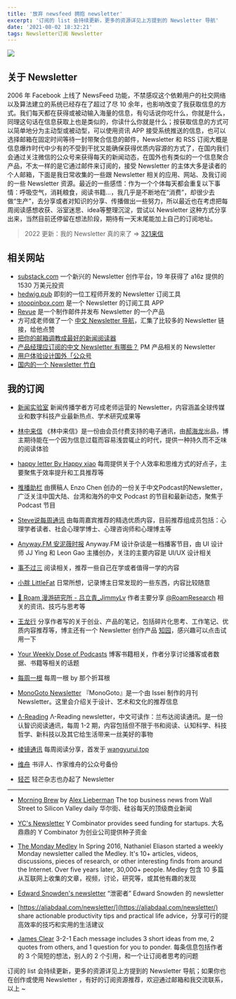 ```yaml
---
title: '放弃 newsfeed 拥抱 newsletter'
excerpt: '订阅的 list 会持续更新，更多的资源详见上方提到的 Newsletter 导航'
date: '2021-08-02 18:32:21'
tags: Newsletter订阅 Newsletter
---
```


![](https://assets.wuxinhua.com/blog/assets/newsletter/newsletter.png)

## 关于 Newsletter

2006 年 Facebook 上线了 NewsFeed 功能，不禁感叹这个依赖用户的社交网络以及算法建立的系统已经存在了超过了尽 10 余年，也影响改变了我获取信息的方式。我们每天都在获得或被动输入海量的信息，有句话说你吃什么，你就是什么，同理这句话在信息获取上也是类似的，你读什么你就是什么；按获取信息的方式可以简单地分为主动型或被动型，可以使用资讯 APP 接受系统推送的信息，也可以选择邮箱在固定时间等待一封带聚合信息的邮件，Newsletter 和 RSS 订阅大概是信息爆炸时代中少有的不受到干扰又能确保获得优质内容源的方式了，在国内我们会通过关注微信的公众号来获得每天的新闻动态，在国外也有类似的一个信息聚合产品，不太一样的是它通过邮件来订阅的，接受 Newsletter 的主体大多是读者的个人邮箱，下面是我日常收集的一些跟 Newsletter 相关的应用、网站、及我订阅的一些 Newsletter 资源。最近的一些感悟：作为一个个体每天都会重复以下事情：呼吸空气，消耗粮食，阅读书籍...，我几乎是不断地在“消费”，却很少去做“生产”，去分享或者对知识的分享、传播做出一些努力，所以最近也在考虑把每周阅读感想收获、浴室迷思、idea等整理沉淀，尝试以 Newsletter 这种方式分享出来，当然目前还停留在想法阶段，期待有一天末尾能加上自己的订阅地址。

> 2022 更新：我的 Newsletter 真的来了 => [321来信](https://321laixin.zhubai.love/)

## 相关网站

- [substack.com](https://substack.com/) 一个新兴的 Newsletter 创作平台，19 年获得了 a16z 提供的 1530 万美元投资
- [hedwig.pub](https://hedwig.pub/) 即刻的一位工程师开发的 Newsletter 订阅工具
- [stoopinbox.com](https://stoopinbox.com/) 是一个 Newsletter 的订阅工具 APP
- [Revue](https://www.getrevue.co/) 是一个制作邮件并发布 Newsletter 的一个产品
- 方可成老师做了一个 [中文 Newsletter 导航](https://www.notion.so/kfang/Newsletter-68ee46c0a4574f659fb8a873ead438c6)，汇集了比较多的 Newsletter 链接，给他点赞
- [把你的邮箱调教成最好的新闻阅读器](https://newslab2020.github.io/Collection/%E5%AA%92%E4%BD%93%E9%A3%9F%E8%B0%B1/%5B%E6%96%B0%E9%97%BB%E5%AE%9E%E9%AA%8C%E5%AE%A4%5D%20-%202017-05-10%20%E6%8A%8A%E4%BD%A0%E7%9A%84%E9%82%AE%E7%AE%B1%E8%B0%83%E6%95%99%E6%88%90%E6%9C%80%E5%A5%BD%E7%9A%84%E6%96%B0%E9%97%BB%E9%98%85%E8%AF%BB%E5%99%A8%EF%BD%9C%E5%AA%92%E4%BD%93%E9%A3%9F%E8%B0%B107.html)
- [产品经理应订阅的中文 Newsletter 有哪些？](https://sspai.com/post/62935) PM 产品相关的 Newsletter
- [用户体验设计国外「公众号](https://zhuanlan.zhihu.com/p/22463740)
- [国内的一个 Newsletter 竹白](https://zhubai.love/)

## 我的订阅

- [新闻实验室](https://www.getrevue.co/profile/newslab?utm_campaign=%E6%96%B0%E9%97%BB%E5%AE%9E%E9%AA%8C%E5%AE%A4&utm_medium=email&utm_source=Revue%20Newsletter) 新闻传播学者方可成老师运营的 Newsletter，内容涵盖全球传媒业和数字科技产业最新热点、学术研究成果等

- [林中来信](https://laixin.one/) 《林中来信》是一份由会员付费支持的电子通讯，由[郝海龙](https://haohailong.net/?source=wuxinhua.com)出品，博主期待能在一个因为信息过载而容易浅尝辄止的时代，提供一种持久而不乏味的阅读体验

- [happy letter By Happy xiao](https://xiao.do/?utm_campaign=happy%20letter&utm_medium=email&utm_source=Revue%20Newsletter) 每周提供关于个人效率和思维方式的好点子，主要聚焦于效率提升和工具推荐等

- [推播助栏](https://enzochen.substack.com/about?utm_source=menu-dropdown) 由撰稿人 Enzo Chen 创办的一份关于中文Podcast的Newsletter，广泛关注中国大陆、台湾和海外的中文 Podcast 的节目和最新动态，聚焦于 Podcast 节目

- [Steve说每周通讯](https://steve.hedwig.pub/) 由每周嘉宾推荐的精选优质内容，目前推荐组成员包括：心理学者读者、社会心理学博士、心理咨询师和心理博主等

- [Anyway.FM 安泥薇时报](https://anyway.fm/news/) Anyway.FM 设计杂谈是一档播客节目，由 UI 设计师 JJ Ying 和 Leon Gao 主播创办，关注的主要内容是 UI/UX 设计相关

- [事不过三](https://via.hedwig.pub/) 阅读相关，推荐一些自己在学或者值得一学的内容

- [小胖 LittleFat](https://m.littlefat.cn/) 日常所想，记录博主日常发现的一些东西，内容比较随意

- [📮 Roam 漫游研究所 - 吕立青_JimmyLv](https://jimmylv.substack.com/people/15095535-_jimmylv) 作者主要分享 [@RoamResearch](https://roamresearch.com/) 相关的资讯、技巧与思考等

- [王龙行](https://zhiy.cc/long) 分享作者写的关于创业、产品的笔记，包括碎片化思考、工作笔记、优质内容推荐等，博主还有一个 Newsletter 创作产品 [知园](https://zhiy.cc/)，感兴趣可以点击试用一下

- [Your Weekly Dose of Podcasts](https://www.getrevue.co/profile/allaboutpod) 博客书籍相关，作者分享讨论播客或者数据、书籍等相关的话题

- [每周一根](https://1genperweek.substack.com/) 每周一根 by 那个折耳根

- [MonoGoto Newsletter](https://monogoto.ryouissei.com/) 『MonoGoto』是一个由 Issei 制作的月刊 Newsletter。这里会介绍关于设计、艺术和文化的推荐信息

- [Λ-Reading](https://rizime.substack.com/) Λ-Reading newsletter，中文可读作：兰布达阅读通讯。是一份认智识阅读通讯，每周 1-2 期，内容包括但不限于书和阅读、认知科学、科技哲学、新科技以及其它给生活带来一丝美好的事物

- [棱镜通讯](https://three.hedwig.pub/) 每周阅读分享，首发于 [wangyurui.top](wangyurui.top)

- [维舟](https://weizhou.substack.com/) 书评人、作家维舟的公众号备份

- [轻芒](https://www.getrevue.co/profile/qingmang) 轻芒杂志也办起了 Newsletter

---

- [Morning Brew](https://www.morningbrew.com/daily/subscribe?) by [Alex Lieberman](https://twitter.com/morningbrew) The top business news from Wall Street to Silicon Valley daily 华尔街、硅谷每天的顶级商业新闻

- [YC's Newsletter](https://us7.list-manage.com/subscribe?u=6507bf4e4c2df3fdbae6ef738&id=547725049b) Y Combinator provides seed funding for startups. 大名鼎鼎的 Y Combinator 为创业公司提供种子资金

- [The Monday Medley](https://www.nateliason.com/join) In Spring 2016, Nathaniel Eliason started a weekly Monday newsletter called the Medley. It's 10+ articles, videos, discussions, pieces of research, or other interesting finds from around the Internet. Over five years later, 30,000+ people. Medley 包含 10 多篇从互联网上收集的文章，视频，讨论，研究等，或其他有趣的发现

- [Edward Snowden's newsletter](https://edwardsnowden.substack.com/p/kabul) “泄密者” Edward Snowden 的 newsletter

- [https://aliabdaal.com/newsletter/](https://aliabdaal.com/newsletter/) share actionable productivity tips and practical life advice，分享可行的提高效率的技巧和实用的生活建议

- [James Clear](https://jamesclear.com/3-2-1) 3-2-1 Each message includes 3 short ideas from me, 2 quotes from others, and 1 question for you to ponder. 每条信息包括作者的 3 个简短的想法，别人的 2 个引用，和一个让订阅者思考的问题

订阅的 list 会持续更新，更多的资源详见上方提到的 Newsletter 导航；如果你也在创作或使用 Newsletter ，有好的订阅资源推荐，欢迎通过邮箱和我交流联系，以上 ~